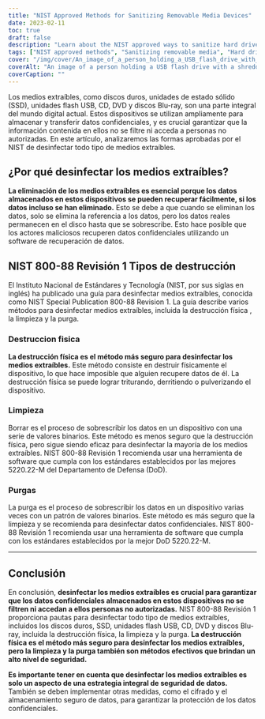 ```yaml
---
title: "NIST Approved Methods for Sanitizing Removable Media Devices"
date: 2023-02-11
toc: true
draft: false
description: "Learn about the NIST approved ways to sanitize hard drives, SSDs, USB flash drives, CDs, DVDs, and Blu-ray disks to protect sensitive data from unauthorized access."
tags: ["NIST approved methods", "Sanitizing removable media", "Hard drives", "SSDs", "USB flash drives", "CDs", "DVDs", "Blu-ray disks", "Data security", "Protection of sensitive data"]
cover: "/img/cover/An_image_of_a_person_holding_a_USB_flash_drive_with_a_shreder.png"
coverAlt: "An image of a person holding a USB flash drive with a shredder in the background"
coverCaption: ""
---
```


 Los medios extraíbles, como discos duros, unidades de estado sólido (SSD), unidades flash USB, CD, DVD y discos Blu-ray, son una parte integral del mundo digital actual. Estos dispositivos se utilizan ampliamente para almacenar y transferir datos confidenciales, y es crucial garantizar que la información contenida en ellos no se filtre ni acceda a personas no autorizadas. En este artículo, analizaremos las formas aprobadas por el NIST de desinfectar todo tipo de medios extraíbles.  ## ¿Por qué desinfectar los medios extraíbles?  **La eliminación de los medios extraíbles es esencial porque los datos almacenados en estos dispositivos se pueden recuperar fácilmente, si los datos incluso se han eliminado.** Esto se debe a que cuando se eliminan los datos, solo se elimina la referencia a los datos, pero los datos reales permanecen en el disco hasta que se sobrescribe. Esto hace posible que los actores maliciosos recuperen datos confidenciales utilizando un software de recuperación de datos.  ## NIST 800-88 Revisión 1 Tipos de destrucción  El Instituto Nacional de Estándares y Tecnología (NIST, por sus siglas en inglés) ha publicado una guía para desinfectar medios extraíbles, conocida como NIST Special Publication 800-88 Revision 1. La guía describe varios métodos para desinfectar medios extraíbles, incluida la destrucción física , la limpieza y la purga.  ### Destruccion fisica  **La destrucción física es el método más seguro para desinfectar los medios extraíbles.** Este método consiste en destruir físicamente el dispositivo, lo que hace imposible que alguien recupere datos de él. La destrucción física se puede lograr triturando, derritiendo o pulverizando el dispositivo.  ### Limpieza  Borrar es el proceso de sobrescribir los datos en un dispositivo con una serie de valores binarios. Este método es menos seguro que la destrucción física, pero sigue siendo eficaz para desinfectar la mayoría de los medios extraíbles. NIST 800-88 Revisión 1 recomienda usar una herramienta de software que cumpla con los estándares establecidos por las mejores 5220.22-M del Departamento de Defensa (DoD).  ### Purgas  La purga es el proceso de sobrescribir los datos en un dispositivo varias veces con un patrón de valores binarios. Este método es más seguro que la limpieza y se recomienda para desinfectar datos confidenciales. NIST 800-88 Revisión 1 recomienda usar una herramienta de software que cumpla con los estándares establecidos por la mejor DoD 5220.22-M.  ___________________________________________  ## Conclusión  En conclusión, **desinfectar los medios extraíbles es crucial para garantizar que los datos confidenciales almacenados en estos dispositivos no se filtren ni accedan a ellos personas no autorizadas.** NIST 800-88 Revisión 1 proporciona pautas para desinfectar todo tipo de medios extraíbles, incluidos los discos duros, SSD, unidades flash USB, CD, DVD y discos Blu-ray, incluida la destrucción física, la limpieza y la purga. **La destrucción física es el método más seguro para desinfectar los medios extraíbles, pero la limpieza y la purga también son métodos efectivos que brindan un alto nivel de seguridad.**  **Es importante tener en cuenta que desinfectar los medios extraíbles es solo un aspecto de una estrategia integral de seguridad de datos.** También se deben implementar otras medidas, como el cifrado y el almacenamiento seguro de datos, para garantizar la protección de los datos confidenciales. 